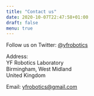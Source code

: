 ```yaml
---
title: "Contact us"
date: 2020-10-07T22:47:58+01:00
draft: false
menu: true
---
```


Follow us on Twitter: <a href="https://twitter.com/yfrobotics">@yfrobotics</a>

Address:  
YF Robotics Laboratory  
Birmingham, West Midland  
United Kingdom  
  
Email: yfrobotics@gmail.com  
